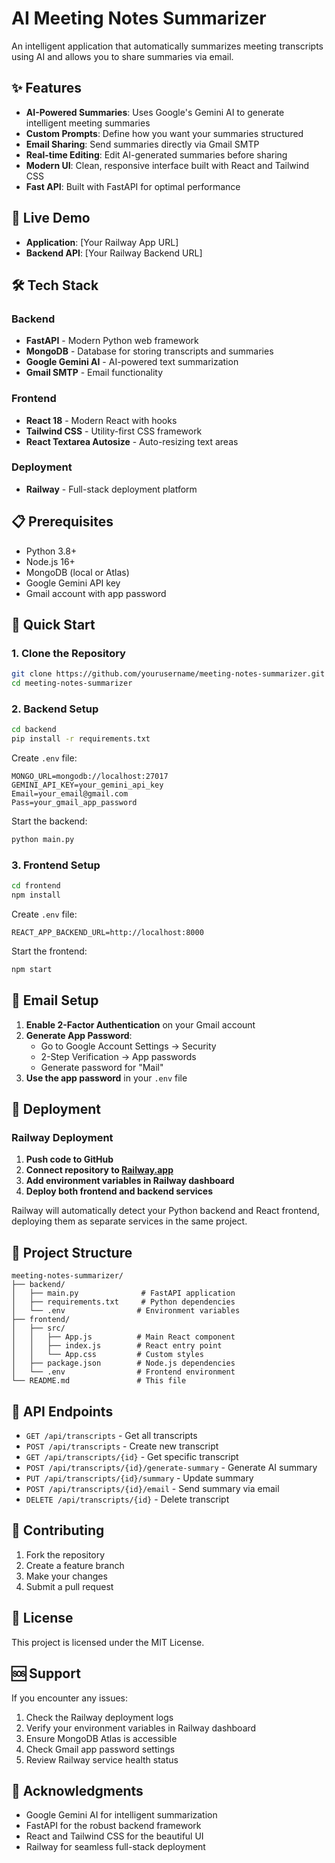 # AI Meeting Notes Summarizer

An intelligent application that automatically summarizes meeting transcripts using AI and allows you to share summaries via email.

## ✨ Features

- **AI-Powered Summaries**: Uses Google's Gemini AI to generate intelligent meeting summaries
- **Custom Prompts**: Define how you want your summaries structured
- **Email Sharing**: Send summaries directly via Gmail SMTP
- **Real-time Editing**: Edit AI-generated summaries before sharing
- **Modern UI**: Clean, responsive interface built with React and Tailwind CSS
- **Fast API**: Built with FastAPI for optimal performance

## 🚀 Live Demo

- **Application**: [Your Railway App URL]
- **Backend API**: [Your Railway Backend URL]

## 🛠️ Tech Stack

### Backend
- **FastAPI** - Modern Python web framework
- **MongoDB** - Database for storing transcripts and summaries
- **Google Gemini AI** - AI-powered text summarization
- **Gmail SMTP** - Email functionality

### Frontend
- **React 18** - Modern React with hooks
- **Tailwind CSS** - Utility-first CSS framework
- **React Textarea Autosize** - Auto-resizing text areas

### Deployment
- **Railway** - Full-stack deployment platform

## 📋 Prerequisites

- Python 3.8+
- Node.js 16+
- MongoDB (local or Atlas)
- Google Gemini API key
- Gmail account with app password

## 🚀 Quick Start

### 1. Clone the Repository
```bash
git clone https://github.com/yourusername/meeting-notes-summarizer.git
cd meeting-notes-summarizer
```

### 2. Backend Setup
```bash
cd backend
pip install -r requirements.txt
```

Create `.env` file:
```env
MONGO_URL=mongodb://localhost:27017
GEMINI_API_KEY=your_gemini_api_key
Email=your_email@gmail.com
Pass=your_gmail_app_password
```

Start the backend:
```bash
python main.py
```

### 3. Frontend Setup
```bash
cd frontend
npm install
```

Create `.env` file:
```env
REACT_APP_BACKEND_URL=http://localhost:8000
```

Start the frontend:
```bash
npm start
```

## 📧 Email Setup

1. **Enable 2-Factor Authentication** on your Gmail account
2. **Generate App Password**:
   - Go to Google Account Settings → Security
   - 2-Step Verification → App passwords
   - Generate password for "Mail"
3. **Use the app password** in your `.env` file

## 🚀 Deployment

### Railway Deployment
1. **Push code to GitHub**
2. **Connect repository to [Railway.app](https://railway.app/)**
3. **Add environment variables in Railway dashboard**
4. **Deploy both frontend and backend services**

Railway will automatically detect your Python backend and React frontend, deploying them as separate services in the same project.

## 📁 Project Structure

```
meeting-notes-summarizer/
├── backend/
│   ├── main.py              # FastAPI application
│   ├── requirements.txt     # Python dependencies
│   └── .env                # Environment variables
├── frontend/
│   ├── src/
│   │   ├── App.js          # Main React component
│   │   ├── index.js        # React entry point
│   │   └── App.css         # Custom styles
│   ├── package.json        # Node.js dependencies
│   └── .env                # Frontend environment
└── README.md               # This file
```

## 🔧 API Endpoints

- `GET /api/transcripts` - Get all transcripts
- `POST /api/transcripts` - Create new transcript
- `GET /api/transcripts/{id}` - Get specific transcript
- `POST /api/transcripts/{id}/generate-summary` - Generate AI summary
- `PUT /api/transcripts/{id}/summary` - Update summary
- `POST /api/transcripts/{id}/email` - Send summary via email
- `DELETE /api/transcripts/{id}` - Delete transcript

## 🤝 Contributing

1. Fork the repository
2. Create a feature branch
3. Make your changes
4. Submit a pull request

## 📄 License

This project is licensed under the MIT License.

## 🆘 Support

If you encounter any issues:
1. Check the Railway deployment logs
2. Verify your environment variables in Railway dashboard
3. Ensure MongoDB Atlas is accessible
4. Check Gmail app password settings
5. Review Railway service health status

## 🙏 Acknowledgments

- Google Gemini AI for intelligent summarization
- FastAPI for the robust backend framework
- React and Tailwind CSS for the beautiful UI
- Railway for seamless full-stack deployment

